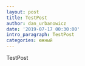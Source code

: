 ```yaml
---
layout: post
title: TestPost
author: dan_urbanowicz
date: '2019-07-17 00:30:00'
intro_paragraph: TestPost
categories: южный
---
```

TestPost
